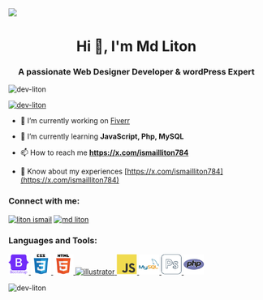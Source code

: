<img src="https://scontent.fdac11-2.fna.fbcdn.net/v/t39.30808-6/448549109_1012074930308416_3260352651892757259_n.jpg?_nc_cat=103&ccb=1-7&_nc_sid=cc71e4&_nc_ohc=MjWmDMX0LBwQ7kNvgEY3ZP5&_nc_zt=23&_nc_ht=scontent.fdac11-2.fna&_nc_gid=A5nNTrt2vwgs5vLUW6WR-qA&oh=00_AYBzdDgMpxDhxYhuH6yvVBYTflGvy5bt3WATpe08bMIIaA&oe=6737EB40"> 
<h1 align="center">Hi 👋, I'm Md Liton</h1>
<h3 align="center">A passionate Web Designer Developer & wordPress Expert</h3>

<p align="left"> <img src="https://komarev.com/ghpvc/?username=dev-liton&label=Profile%20views&color=0e75b6&style=flat" alt="dev-liton" /> </p>

<p align="left"> <a href="https://github.com/ryo-ma/github-profile-trophy"><img src="https://github-profile-trophy.vercel.app/?username=dev-liton" alt="dev-liton" /></a> </p>

- 🔭 I’m currently working on [Fiverr](https://www.fiverr.com/)

- 🌱 I’m currently learning **JavaScript, Php, MySQL**

- 📫 How to reach me **https://x.com/ismailliton784**

- 📄 Know about my experiences [https://x.com/ismailliton784](https://x.com/ismailliton784)

<h3 align="left">Connect with me:</h3>
<p align="left">
<a href="https://twitter.com/liton ismail" target="blank"><img align="center" src="https://raw.githubusercontent.com/rahuldkjain/github-profile-readme-generator/master/src/images/icons/Social/twitter.svg" alt="liton ismail" height="30" width="40" /></a>
<a href="https://fb.com/md liton" target="blank"><img align="center" src="https://raw.githubusercontent.com/rahuldkjain/github-profile-readme-generator/master/src/images/icons/Social/facebook.svg" alt="md liton" height="30" width="40" /></a>
</p>

<h3 align="left">Languages and Tools:</h3>
<p align="left"> <a href="https://getbootstrap.com" target="_blank" rel="noreferrer"> <img src="https://raw.githubusercontent.com/devicons/devicon/master/icons/bootstrap/bootstrap-plain-wordmark.svg" alt="bootstrap" width="40" height="40"/> </a> <a href="https://www.w3schools.com/css/" target="_blank" rel="noreferrer"> <img src="https://raw.githubusercontent.com/devicons/devicon/master/icons/css3/css3-original-wordmark.svg" alt="css3" width="40" height="40"/> </a> <a href="https://www.w3.org/html/" target="_blank" rel="noreferrer"> <img src="https://raw.githubusercontent.com/devicons/devicon/master/icons/html5/html5-original-wordmark.svg" alt="html5" width="40" height="40"/> </a> <a href="https://www.adobe.com/in/products/illustrator.html" target="_blank" rel="noreferrer"> <img src="https://www.vectorlogo.zone/logos/adobe_illustrator/adobe_illustrator-icon.svg" alt="illustrator" width="40" height="40"/> </a> <a href="https://developer.mozilla.org/en-US/docs/Web/JavaScript" target="_blank" rel="noreferrer"> <img src="https://raw.githubusercontent.com/devicons/devicon/master/icons/javascript/javascript-original.svg" alt="javascript" width="40" height="40"/> </a> <a href="https://www.mysql.com/" target="_blank" rel="noreferrer"> <img src="https://raw.githubusercontent.com/devicons/devicon/master/icons/mysql/mysql-original-wordmark.svg" alt="mysql" width="40" height="40"/> </a> <a href="https://www.photoshop.com/en" target="_blank" rel="noreferrer"> <img src="https://raw.githubusercontent.com/devicons/devicon/master/icons/photoshop/photoshop-line.svg" alt="photoshop" width="40" height="40"/> </a> <a href="https://www.php.net" target="_blank" rel="noreferrer"> <img src="https://raw.githubusercontent.com/devicons/devicon/master/icons/php/php-original.svg" alt="php" width="40" height="40"/> </a> </p>

<p><img align="center" src="https://github-readme-stats.vercel.app/api/top-langs?username=dev-liton&show_icons=true&locale=en&layout=compact" alt="dev-liton" /></p>

